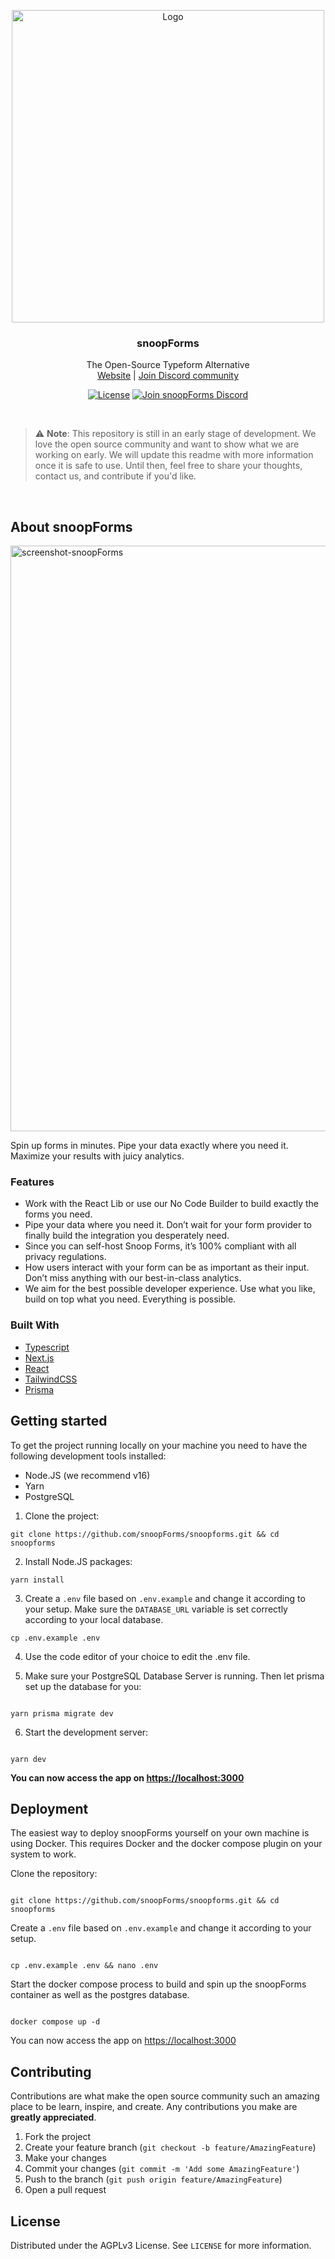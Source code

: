 <p align="center">
<a href="https://github.com/snoopForms/snoopforms">
    <img src="https://user-images.githubusercontent.com/72809645/172191504-808da997-025b-4b1f-90c0-b8ef658af2dd.svg" alt="Logo" width="500">
  </a>
  <h3 align="center">snoopForms</h3>

  <p align="center">
    The Open-Source Typeform Alternative
    <br />
    <a href="https://snoopforms.com/">Website</a>  |  <a href="https://discord.gg/3YFcABF2Ts">Join Discord community</a>
  </p>
</p>

<p align="center">
<a href="https://github.com/snoopForms/snoopforms/blob/main/LICENSE"><img src="https://img.shields.io/badge/license-AGPLv3-purple" alt="License"></a> <a href="https://discord.gg/3YFcABF2Ts"><img src="https://img.shields.io/badge/Discord-SnoopForms-%234A154B" alt="Join snoopForms Discord"></a>
</p>

<br/>

> :warning: **Note**: This repository is still in an early stage of development. We love the open source community and want to show what we are working on early. We will update this readme with more information once it is safe to use. Until then, feel free to share your thoughts, contact us, and contribute if you'd like.

<br/>

## About snoopForms

<img width="937" alt="screenshot-snoopForms" src="https://user-images.githubusercontent.com/675065/172094334-b5ca09d0-2058-42e3-9b05-75c79c098d06.svg">

Spin up forms in minutes. Pipe your data exactly where you need it. Maximize your results with juicy analytics.

### Features

- Work with the React Lib or use our No Code Builder to build exactly the forms you need.
- Pipe your data where you need it. Don’t wait for your form provider to finally build the integration you desperately need.
- Since you can self-host Snoop Forms, it’s 100% compliant with all privacy regulations.
- How users interact with your form can be as important as their input. Don’t miss anything with our best-in-class analytics.
- We aim for the best possible developer experience. Use what you like, build on top what you need. Everything is possible.

### Built With

- [Typescript](https://www.typescriptlang.org/)
- [Next.js](https://nextjs.org/)
- [React](https://reactjs.org/)
- [TailwindCSS](https://tailwindcss.com/)
- [Prisma](https://prisma.io/)

## Getting started

To get the project running locally on your machine you need to have the following development tools installed:

- Node.JS (we recommend v16)
- Yarn
- PostgreSQL

1. Clone the project:

```
git clone https://github.com/snoopForms/snoopforms.git && cd snoopforms
```

2. Install Node.JS packages:

```
yarn install
```

3. Create a `.env` file based on `.env.example` and change it according to your setup. Make sure the `DATABASE_URL` variable is set correctly according to your local database.

```
cp .env.example .env
```

4. Use the code editor of your choice to edit the .env file.

5. Make sure your PostgreSQL Database Server is running. Then let prisma set up the database for you:

```

yarn prisma migrate dev

```

6. Start the development server:

```

yarn dev

```

**You can now access the app on [https://localhost:3000](https://localhost:3000)**

## Deployment

The easiest way to deploy snoopForms yourself on your own machine is using Docker. This requires Docker and the docker compose plugin on your system to work.

Clone the repository:

```

git clone https://github.com/snoopForms/snoopforms.git && cd snoopforms

```

Create a `.env` file based on `.env.example` and change it according to your setup.

```

cp .env.example .env && nano .env

```

Start the docker compose process to build and spin up the snoopForms container as well as the postgres database.

```

docker compose up -d

```

You can now access the app on [https://localhost:3000](https://localhost:3000)

## Contributing

Contributions are what make the open source community such an amazing place to be learn, inspire, and create. Any contributions you make are **greatly appreciated**.

1. Fork the project
2. Create your feature branch (`git checkout -b feature/AmazingFeature`)
3. Make your changes
4. Commit your changes (`git commit -m 'Add some AmazingFeature'`)
5. Push to the branch (`git push origin feature/AmazingFeature`)
6. Open a pull request

## License

Distributed under the AGPLv3 License. See `LICENSE` for more information.
